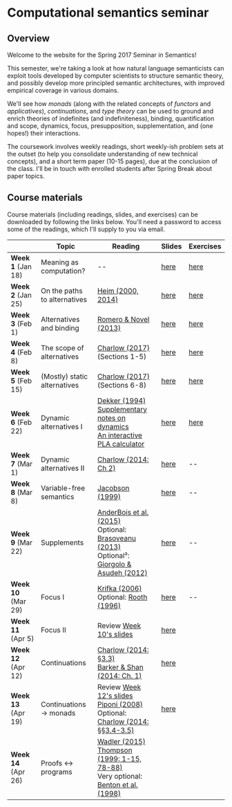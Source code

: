 # Computational semantics seminar

## Overview

Welcome to the website for the Spring 2017 Seminar in Semantics!

This semester, we're taking a look at how natural language semanticists can
exploit tools developed by computer scientists to structure semantic theory,
and possibly develop more principled semantic architectures, with improved
empirical coverage in various domains.

We'll see how *monads* (along with the related concepts of *functors* and
*applicatives*), *continuations*, and *type theory* can be used to ground and
enrich theories of indefinites (and indefiniteness), binding, quantification
and scope, dynamics, focus, presupposition, supplementation, and (one hopes!)
their interactions.

The coursework involves weekly readings, short weekly-ish problem sets at the outset (to
help you consolidate understanding of new technical concepts), and a short term
paper (10-15 pages), due at the conclusion of the class. I'll be in touch with
enrolled students after Spring Break about paper topics.

## Course materials

Course materials (including readings, slides, and exercises) can be downloaded
by following the links below. You'll need a password to access some of the
readings, which I'll supply to you via email.

|                      | Topic                        | Reading                                                                                                                                                                                                                                                                                                                                                                  | Slides                                                                  | Exercises                                                                |
|----------------------|------------------------------|--------------------------------------------------------------------------------------------------------------------------------------------------------------------------------------------------------------------------------------------------------------------------------------------------------------------------------------------------------------------------|-------------------------------------------------------------------------|--------------------------------------------------------------------------|
| **Week 1** (Jan 18)  | Meaning as computation?      | --                                                                                                                                                                                                                                                                                                                                                                       | [here](https://github.com/schar/comp-sem/blob/master/slides/week1.pdf)  | [here](https://github.com/schar/comp-sem/blob/master/exercises/week1.md) |
| **Week 2** (Jan 25)  | On the paths to alternatives | [Heim (2000, 2014)](https://www.dropbox.com/s/08fb9j342ciy7el/heim-questions-notes.pdf?dl=0)                                                                                                                                                                                                                                                                             | [here](https://github.com/schar/comp-sem/blob/master/slides/week2.pdf)  | [here](https://github.com/schar/comp-sem/blob/master/exercises/week2.md) |
| **Week 3** (Feb 1)   | Alternatives and binding     | [Romero & Novel (2013)](https://www.dropbox.com/s/81qg0gxxk2scmny/romero-novel-variable-binding-sets-alternatives.pdf?dl=0)                                                                                                                                                                                                                                              | [here](https://github.com/schar/comp-sem/blob/master/slides/week3.pdf)  | [here](https://github.com/schar/comp-sem/blob/master/exercises/week3.md) |
| **Week 4** (Feb 8)   | The scope of alternatives    | [Charlow (2017)](http://ling.auf.net/lingbuzz/003302) (Sections 1-5)                                                                                                                                                                                                                                                                                                     | [here](https://github.com/schar/comp-sem/blob/master/slides/week4.pdf)  | [here](https://github.com/schar/comp-sem/blob/master/exercises/week4.md) |
| **Week 5** (Feb 15)  | (Mostly) static alternatives | [Charlow (2017)](http://ling.auf.net/lingbuzz/003302) (Sections 6-8)                                                                                                                                                                                                                                                                                                     | [here](https://github.com/schar/comp-sem/blob/master/slides/week5.pdf)  | [here](https://github.com/schar/comp-sem/blob/master/exercises/week5.md) |
| **Week 6** (Feb 22)  | Dynamic alternatives I       | [Dekker (1994)](http://journals.linguisticsociety.org/proceedings/index.php/SALT/article/view/3122/2843) <br>[Supplementary notes on dynamics](http://simoncharlow.com/courses/alts/handouts/week8.pdf) <br>[An interactive PLA calculator](http://schar.github.io/PLAground/)                                                                                           | [here](https://github.com/schar/comp-sem/blob/master/slides/week6.pdf)  | [here](https://github.com/schar/comp-sem/blob/master/exercises/week6.md) |
| **Week 7** (Mar 1)   | Dynamic alternatives II      | [Charlow (2014: Ch 2)](http://semanticsarchive.net/Archive/2JmMWRjY/charlow-semantics-exceptional-scope-diss.pdf#page=28)                                                                                                                                                                                                                                                | [here](https://github.com/schar/comp-sem/blob/master/slides/week7.pdf)  | --                                                                       |
| **Week 8** (Mar 8)   | Variable-free semantics      | [Jacobson (1999)](https://www.dropbox.com/s/ztq4ynz4gocpgza/jacobson-towards-variable-free-semantics.pdf?dl=0)                                                                                                                                                                                                                                                           | [here](https://github.com/schar/comp-sem/blob/master/slides/week8.pdf)  | --                                                                       |
| **Week 9** (Mar 22)  | Supplements                  | [AnderBois et al. (2015)](https://www.dropbox.com/s/faf8w0d7kemc12k/anderbois-brasoveanu-henderson-appositives.pdf?dl=0) <br>Optional: [Brasoveanu (2013)](https://www.dropbox.com/s/3quzscnxcyk1lxq/brasoveanu-postsuppositions-jos.pdf?dl=0) <br>Optional²: [Giorgolo & Asudeh (2012)](http://mitwpl.mit.edu/open/sub16/Giorgolo.pdf)                                  | [here](https://github.com/schar/comp-sem/blob/master/slides/week9.pdf)  | --                                                                       |
| **Week 10** (Mar 29) | Focus I                      | [Krifka (2006)](https://www.dropbox.com/s/ggloouf8z8fyg8u/krifka-association-with-focus-phrases.pdf?dl=0) <br>Optional: [Rooth (1996)](https://www.dropbox.com/s/b9j90t8ixj998hk/rooth-focus.pdf?dl=0)                                                                                                                                                                   | [here](https://github.com/schar/comp-sem/blob/master/slides/week10.pdf) | --                                                                       |
| **Week 11** (Apr 5)  | Focus II                     | Review [Week 10's slides](https://github.com/schar/comp-sem/blob/master/slides/week10.pdf)                                                                                                                                                                                                                                                                               | [here](https://github.com/schar/comp-sem/blob/master/slides/week11.pdf) |                                                                          |
| **Week 12** (Apr 12) | Continuations                | [Charlow (2014: §3.3)](http://semanticsarchive.net/Archive/2JmMWRjY/charlow-semantics-exceptional-scope-diss.pdf#page=65) <br>[Barker & Shan (2014: Ch. 1)](http://passdropit.com/cont)                                                                                                                                                                                  | [here](https://github.com/schar/comp-sem/blob/master/slides/week12.pdf) |                                                                          |
| **Week 13** (Apr 19) | Continuations -> monads      | Review [Week 12's slides](https://github.com/schar/comp-sem/blob/master/slides/week12.pdf) <br>[Piponi (2008)](http://blog.sigfpe.com/2008/12/mother-of-all-monads.html) <br>Optional: [Charlow (2014: §§3.4-3.5)](http://semanticsarchive.net/Archive/2JmMWRjY/charlow-semantics-exceptional-scope-diss.pdf#page=75)                                                    | [here](https://github.com/schar/comp-sem/blob/master/slides/week13.pdf) |                                                                          |
| **Week 14** (Apr 26) | Proofs <-> programs             | [Wadler (2015)](http://homepages.inf.ed.ac.uk/wadler/papers/propositions-as-types/propositions-as-types.pdf) <br>[Thompson (1999: 1-15, 78-88)](https://www.dropbox.com/s/7vnd2qb4f6xkxeu/thompson-type-theory-functional-programming.pdf?dl=0) <br>Very optional: [Benton et al. (1998)](https://www.dropbox.com/s/6b1v2qmawvcpeoq/benton-bierman-paiva-computational-types-from-logical-perspective.pdf?dl=0) |                                                                         |                                                                          |

